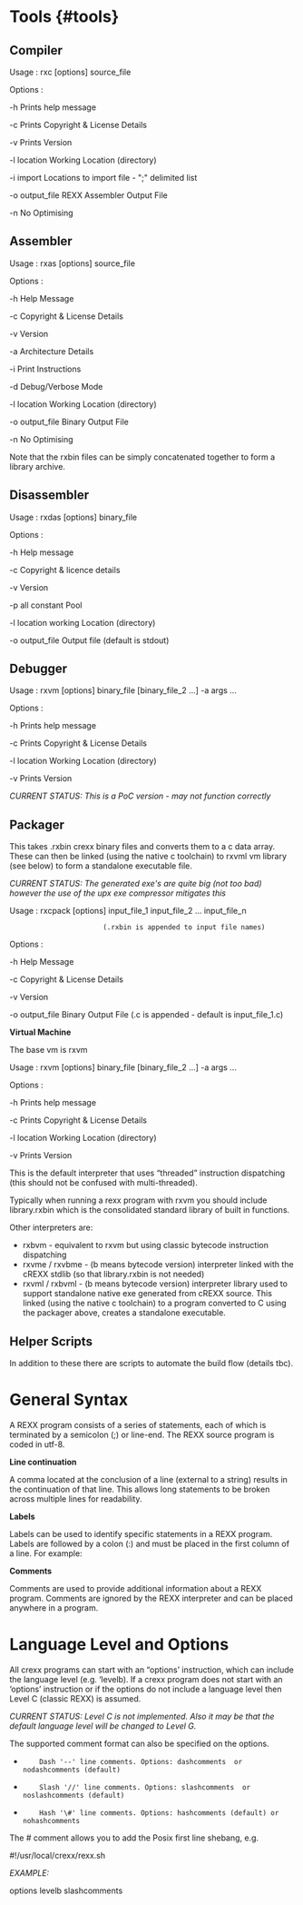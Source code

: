 # Tools {#tools}

## **Compiler**

Usage   : rxc \[options\] source\_file

Options :

  \-h              Prints help message

  \-c              Prints Copyright & License Details

  \-v              Prints Version

  \-l location     Working Location (directory)

  \-i import       Locations to import file \- ";" delimited list

  \-o output\_file  REXX Assembler Output File

  \-n              No Optimising

## **Assembler**

Usage   : rxas \[options\] source\_file

Options :

  \-h              Help Message

  \-c              Copyright & License Details

  \-v              Version

  \-a              Architecture Details

  \-i              Print Instructions

  \-d              Debug/Verbose Mode

  \-l location     Working Location (directory)

  \-o output\_file  Binary Output File

  \-n              No Optimising

Note that the rxbin files can be simply concatenated together to form a library archive. 

## **Disassembler**

Usage   : rxdas \[options\] binary\_file

Options :

  \-h              Help message

  \-c              Copyright & licence details

  \-v              Version

  \-p              all constant Pool

  \-l location     working Location (directory)

  \-o output\_file  Output file (default is stdout)

## **Debugger**

Usage   : rxvm \[options\] binary\_file \[binary\_file\_2 ...\] \-a args ... 

Options :

  \-h              Prints help message

  \-c              Prints Copyright & License Details

  \-l location     Working Location (directory)

  \-v              Prints Version

*CURRENT STATUS: This is a PoC version \- may not function correctly*

## **Packager**

This takes .rxbin crexx binary files and converts them to a c data array. These can then be linked (using the native c toolchain) to rxvml vm library (see below) to form a standalone executable file.

*CURRENT STATUS: The generated exe's are quite big (not too bad) however the use of the upx exe compressor mitigates this*

Usage   : rxcpack \[options\] input\_file\_1 input\_file\_2 ... input\_file\_n

                           (.rxbin is appended to input file names)

Options :

  \-h              Help Message

  \-c              Copyright & License Details

  \-v              Version

  \-o output\_file  Binary Output File (.c is appended \- default is input\_file\_1.c)

**Virtual Machine**

The base vm is rxvm

Usage   : rxvm \[options\] binary\_file \[binary\_file\_2 ...\] \-a args ... 

Options :

  \-h              Prints help message

  \-c              Prints Copyright & License Details

  \-l location     Working Location (directory)

  \-v              Prints Version

This is the default interpreter that uses “threaded” instruction dispatching (this should not be confused with multi-threaded). 

Typically when running a rexx program with rxvm you should include library.rxbin which is the consolidated standard library of built in functions.

Other interpreters are:

* rxbvm \- equivalent to rxvm but using classic bytecode instruction dispatching  
* rxvme / rxvbme \- (b means bytecode version) interpreter linked with the cREXX stdlib (so that library.rxbin is not needed)  
* rxvml / rxbvml \- (b means bytecode version) interpreter library used to support standalone native exe generated from cREXX source. This linked (using the native c toolchain) to a program converted to C using the packager above, creates a standalone executable.

## **Helper Scripts**

In addition to these there are scripts to automate the build flow (details tbc).

# General Syntax

A REXX program consists of a series of statements, each of which is terminated by a semicolon (;) or line-end. The REXX source program is coded in utf-8. 

**Line continuation**

A comma located at the conclusion of a line (external to a string) results in the continuation of that line. This allows long statements to be broken across multiple lines for readability. 

**Labels**

Labels can be used to identify specific statements in a REXX program. Labels are followed by a colon (:) and must be placed in the first column of a line. For example:

**Comments**

Comments are used to provide additional information about a REXX program. Comments are ignored by the REXX interpreter and can be placed anywhere in a program.

# Language Level and Options

All crexx programs can start with an “options’ instruction, which can include the language level (e.g. ‘levelb). If a crexx program does not start with an ‘options’ instruction or if the options do not include a language level then Level C (classic REXX) is assumed.

*CURRENT STATUS: Level C is not implemented. Also it may be that the default language level will be changed to Level G.*

The supported comment format can also be specified on the options.

*         Dash '--' line comments. Options: dashcomments  or nodashcomments (default)  
*         Slash '//' line comments. Options: slashcomments  or noslashcomments (default)  
*         Hash '\#' line comments. Options: hashcomments (default) or nohashcomments

The \# comment allows you to add the Posix first line shebang, e.g. 

\#\!/usr/local/crexx/rexx.sh

*EXAMPLE:*

options levelb slashcomments
